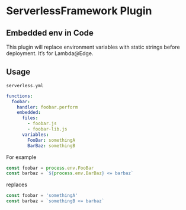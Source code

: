 # ServerlessFramework Plugin

## Embedded env in Code

This plugin will replace environment variables with static strings before deployment.
It’s for Lambda@Edge.

## Usage

`serverless.yml`

```yaml
functions:
  foobar:
    handler: foobar.perform
    embedded:
      files:
        - foobar.js
        - foobar-lib.js
      variables:
        FooBar: somethingA
        BarBaz: somethingB
```

For example

```javascript
const foobar = process.env.FooBar
const barbaz = `${process.env.BarBaz} <= barbaz`
```

replaces

```javascript
const foobar = 'somethingA'
const barbaz = `somethingB <= barbaz`
```
